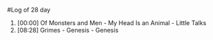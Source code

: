 #Log of 28 day

1. [00:00] Of Monsters and Men - My Head Is an Animal - Little Talks
1. [08:28] Grimes - Genesis - Genesis

